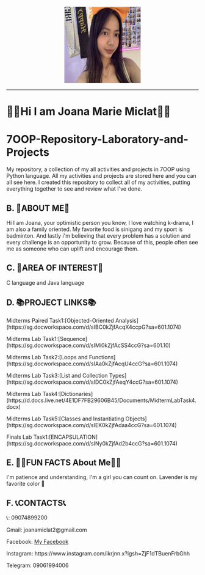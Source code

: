 <p align="center">
  <img src="Images/Messenger_creation_7E5C84B3-75A1-489D-89EF-6172897F9922.jpeg" width="200" height="200">
</p>


---

#               🦋🪻Hi I am Joana Marie Miclat🪻🦋

  <div class="section">
    <h1>7OOP-Repository-Laboratory-and-Projects</h1>
    <p>My repository, a collection of my all activities and projects in 7OOP using Python language. All my activities and projects are stored here and you can all see here. I created this repository to collect all of my activities, putting everything together to see and review what I've done.</p>
  </div>

  <div class="section">
    <h2>B. 🫶ABOUT ME🫶</h2>
    <p>Hi I am Joana, your optimistic person you know, I love watching k-drama, I am also a family oriented. My favorite food is sinigang and my sport is badminton. And lastly i'm believing that every problem has a solution and every challenge is an opportunity to grow. Because of this, people often see me as someone who can uplift and encourage them.</p>
  </div>

  <div class="section">
    <h2>C. 🌸AREA OF INTEREST🌸</h2>
    <p>C language and Java language</p>
  </div>

  <div class="section">
    <h2>D. 📚PROJECT LINKS📚</h2>
    </p> Midterms Paired Task1:[Objected-Oriented Analysis](https://sg.docworkspace.com/d/sIBC0kZjfAcqX4ccpG?sa=601.1074) </p>
    </p> Midterms Lab Task1:[Sequence](https://sg.docworkspace.com/d/sIMi0kZjfAcSS4ccG?sa=601.10) </p>
    </p> Midterms Lab Task2:[Loops and Functions](https://sg.docworkspace.com/d/sIAa0kZjfAcqU4ccG?sa=601.1074) </p>
    </p>Midterms Lab Task3:[List and Collection Types](https://sg.docworkspace.com/d/sIDC0kZjfAeqY4ccG?sa=601.1074) </p>
    </p> Midterms Lab Task4:[Dictionaries](https://d.docs.live.net/4E1DF7FB29606B45/Documents/MidtermLabTask4.docx) </p>
    </p> Midterms Lab Task5:[Classes and Instantiating Objects](https://sg.docworkspace.com/d/sIEK0kZjfAdaa4ccG?sa=601.1074) </p>
    </p> Finals Lab Task1:[ENCAPSULATION](https://sg.docworkspace.com/d/sINy0kZjfAd2b4ccG?sa=601.1074) </p>
  </div>

  <div class="section">
    <h2>E. 🥇🥇FUN FACTS About Me🥇🥇</h2>
    <p>I'm patience and understanding, I'm a girl you can count on. Lavender is my favorite color 🌸</p>
  </div>

  <div class="section">
    <h2>F. 📞CONTACTS📞</h2>
    <p>📞: 09074899200 <p>
    <p> Gmail: joanamiclat2@gmail.com <p>
    <p>Facebook: <a href="https://www.facebook.com/share/15LnUMWCtB/">My Facebook</a></p>
    <p>Instagram:   https://www.instagram.com/ikrjnn.x?igsh=ZjF1dTBuenFrbGhh </p>
    <p>Telegram: 09061994006 </p>
  </div>

</body>
</html>

